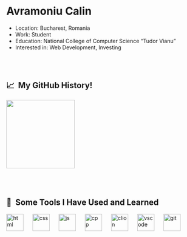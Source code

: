<h1>Avramoniu Calin</h1>
<ul>
  <li>Location: <span style="color: #f95959:">Bucharest, Romania</span></li>
  <li>Work: <span style="color: #f95959:">Student</span></li>
  <li>Education: <span style="color: #f95959:">National College of Computer Science “Tudor Vianu”</span></li>
  <li>Interested in: <span style="color: #f95959:">Web Development</span>, <span style="color: #f95959:">Investing</span></li>
</ul>

<br><br>
<h2> 📈 &nbsp;My GitHub History!</h2>
<a href="https://github.com/calinstefan025">
  <img height="180em" src="https://github-readme-stats.vercel.app/api?username=calinstefan025&theme=noctis_minimus&show_icons=true" />
</a>

<br><br>
<h2> 🚀 &nbsp;Some Tools I Have Used and Learned</h2>
<p align="left">
  <img src="https://cdn.jsdelivr.net/gh/devicons/devicon/icons/html5/html5-original.svg" alt="html" width="45" height="45" style="margin-right:20px;"/>
  <img src="https://cdn.jsdelivr.net/gh/devicons/devicon/icons/css3/css3-original.svg" alt="css" width="45" height="45" style="margin-right:20px;"/>
  <img src="https://cdn.jsdelivr.net/gh/devicons/devicon/icons/javascript/javascript-original.svg" alt="js" width="45" height="45" style="margin-right:20px;"/>
  <img src="https://cdn.jsdelivr.net/gh/devicons/devicon/icons/cplusplus/cplusplus-original.svg"alt="cpp" width="45" height="45" style="margin-right:20px;"/>
  <img src="https://upload.wikimedia.org/wikipedia/commons/6/62/Clion.svg" alt="clion" width="45" height="45" style="margin-right:20px;"/>
  <img src="https://cdn.jsdelivr.net/gh/devicons/devicon/icons/vscode/vscode-original.svg" alt="vscode" width="45" height="45"/ style="margin-right:20px;">
  <img src="https://upload.wikimedia.org/wikipedia/commons/3/3f/Git_icon.svg" alt="git" width="45" height="45" style="margin-right:20px;"/>
</p>
